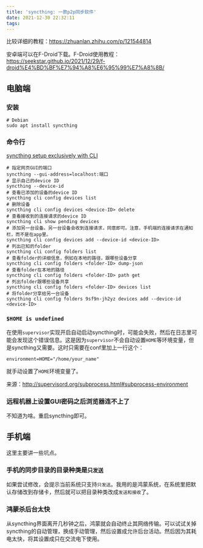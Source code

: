 ```yaml
---
title: 'syncthing: 一款p2p同步软件'
date: 2021-12-30 22:32:11
tags:
---
```


比较详细的教程：<https://zhuanlan.zhihu.com/p/121544814>

安卓端可以在F-Droid下载。F-Droid使用教程：<https://seekstar.github.io/2021/12/29/f-droid%E4%BD%BF%E7%94%A8%E6%95%99%E7%A8%8B/>

## 电脑端

### 安装

```shell
# Debian
sudo apt install syncthing
```

### 命令行

[syncthing setup exclusively with CLI](https://gist.github.com/Jonny-exe/9bad76c3adc6e916434005755ea70389)

```shell
# 指定网页GUI的端口
syncthing --gui-address=localhost:端口
# 显示自己的device ID
syncthing --device-id
# 查看已添加的设备的device ID
syncthing cli config devices list
# 删除设备
syncthing cli config devices <device-ID> delete
# 查看接收到的连接请求的device ID
syncthing cli show pending devices
# 添加另一台设备。另一台设备会收到连接请求，同意即可。注意，手机端的连接请求在通知栏，而不是在app里。
syncthing cli config devices add --device-id <device-ID>
# 列出已知的folder
syncthing cli config folders list
# 查看folder的详细信息，例如在本地的路径，跟哪些设备分享
syncthing cli config folders <folder-ID> dump-json
# 查看folder在本地的路径
syncthing cli config folders <folder-ID> path get
# 列出folder跟哪些设备共享
syncthing cli config folders <folder-ID> devices list
# 将folder分享给另一台设备
syncthing cli config folders 9sf9n-jh2yz devices add --device-id <device-ID>
```

### `$HOME is undefined`

在使用`supervisor`实现开启自动启动syncthing时，可能会失败，然后在日志里可能会发现这个错误信息。这是因为`supervisor`不会自动设置`HOME`等环境变量，但是syncthing又需要。这时只需要在conf里加上一行这个：

```
environment=HOME="/home/your_name"
```

就手动设置了`HOME`环境变量了。

来源：<http://supervisord.org/subprocess.html#subprocess-environment>

### 远程机器上设置GUI密码之后浏览器连不上了

不知道为啥。重启syncthing即可。

## 手机端

这里主要讲一些坑点。

### 手机的同步目录的目录种类是`只发送`

如果尝试修改，会提示当前系统只支持`只发送`。我用的是鸿蒙系统，在系统里把默认存储改到存储卡，然后就可以把目录种类改成`发送和接收`了。

### 鸿蒙杀后台太快

从syncthing界面离开几秒钟之后，鸿蒙就会自动终止其网络传输。可以试试关掉syncthing的自动管理，换成手动管理，然后设置成允许后台活动。然后因为其耗电太快，将其设置成只在交流电下使用。
